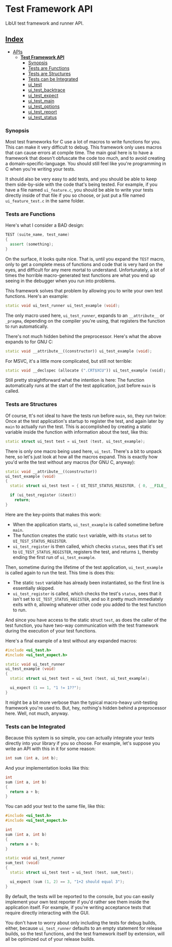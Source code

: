 # Test Framework API

LibUI test framework and runner API.

## [Index](../../README.md)
- [APIs](../README.md)
  - **[Test Framework API](./README.md)**
    - [Synopsis](#synopsis)
    - [Tests are Functions](#tests-are-functions)
    - [Tests are Structures](#tests-are-structures)
    - [Tests can be Integrated](#tests-can-be-integrated)
    - [ui_test](./ui_test.md)
    - [ui_test_backtrace](./ui_test_backtrace.md)
    - [ui_test_expect](./ui_test_expect.md)
    - [ui_test_main](./ui_test_main.md)
    - [ui_test_options](./ui_test_options.md)
    - [ui_test_report](./ui_test_report.md)
    - [ui_test_status](./ui_test_status.md)

### Synopsis

Most test frameworks for C use a lot of macros to write functions for you. This can make it very difficult to debug.
This framework only uses macros that can cause errors at compile time. The main goal here is to have a framework
that doesn't obfuscate the code too much, and to avoid creating a domain-specific-language. You should still feel
like you're programming in C when you're writing your tests.

It should also be very easy to add tests, and you should be able to keep them side-by-side with the code that's
being tested. For example, if you have a file named `ui_feature.c`, you should be able to write your tests directly
inside of that file if you so choose, or just put a file named `ui_feature_test.c` in the same folder.

### Tests are Functions

Here's what I consider a BAD design:

```c++
TEST (suite_name, test_name)
{
  assert (something);
}
```

On the surface, it looks quite nice. That is, until you expand the `TEST` macro, only to get a complete mess of
functions and code that is very hard on the eyes, and difficult for any mere mortal to understand. Unfortunately, a
lot of times the horrible macro-generated test functions are what you end up seeing in the debugger when you run
into problems.

This framework solves that problem by allowing you to write your own test functions. Here's an example:

```c++
static void ui_test_runner ui_test_example (void);
```

The only macro used here, `ui_test_runner`, expands to an `__attribute__` or `_pragma`, depending on the compiler
you're using, that registers the function to run automatically.

There's not much hidden behind the preprocessor. Here's what the above expands to for GNU C:

```c++
static void __attribute__((constructor)) ui_test_example (void);
```

For MSVC, it's a little more complicated, but still not terrible:

```c++
static void __declspec (allocate (".CRT$XCU")) ui_test_example (void);
```

Still pretty straightforward what the intention is here: The function automatically runs at the start of the
test application, just before `main` is called.

### Tests are Structures

Of course, tt's not ideal to have the tests run before `main`, so, they run twice: Once at the test application's
startup to register the test, and again later by `main` to actually run the test. This is accomplished by creating a
static variable inside the function with information about the test, like this:

```c++
static struct ui_test test = ui_test (test, ui_test_example);
```

There is only one macro being used here, `ui_test`. There's a bit to unpack here, so let's just look at how all the
macros expand. This is exactly how you'd write the test without any macros (for GNU C, anyway):

```c++
static void __attribute__((constructor))
ui_test_example (void)
{
  static struct ui_test test = { UI_TEST_STATUS_REGISTER, { 0, __FILE__, __LINE__ }, 0 };

  if (ui_test_register (&test))
    return;
}
```

Here are the key-points that makes this work:

- When the application starts, `ui_test_example` is called sometime before `main`.
- The function creates the static `test` variable, with its `status` set to `UI_TEST_STATUS_REGISTER`.
- `ui_test_register` is then called, which checks `status`, sees that it's set to `UI_TEST_STATUS_REGISTER`,
  registers the test, and returns `1`, thereby ending the first run of `ui_test_example`.

Then, sometime during the lifetime of the test application, `ui_test_example` is called again to run the test. This
time is does this:

- The static `test` variable has already been instantiated, so the first line is essentially skipped.
- `ui_test_register` is called, which checks the test's `status`, sees that it isn't set to `UI_TEST_STATUS_REGISTER`,
  and so it pretty much immediately exits with `0`, allowing whatever other code you added to the test function to run.

And since you have access to the static struct `test`, as does the caller of the test function, you have two-way
communication with the test framework during the execution of your test functions.

Here's a final example of a test without any expanded macros:

```c++
#include <ui_test.h>
#include <ui_test_expect.h>

static void ui_test_runner
ui_test_example (void)
{
  static struct ui_test test = ui_test (test, ui_test_example);

  ui_expect (1 == 1, "1 != 1??");
}
```

It might be a bit more verbose than the typical macro-heavy unit-testing framework you're used to. But, hey,
nothing's hidden behind a preprocessor here. Well, not much, anyway.

### Tests can be Integrated

Because this system is so simple, you can actually integrate your tests directly into your library if you so choose.
For example, let's suppose you write an API with this in it for some reason:

```c++
int sum (int a, int b);
```

And your implementation looks like this:

```c++
int
sum (int a, int b)
{
  return a + b;
}
```

You can add your test to the same file, like this:

```c++
#include <ui_test.h>
#include <ui_test_expect.h>

int
sum (int a, int b)
{
  return a + b;
}

static void ui_test_runner
sum_test (void)
{
  static struct ui_test test = ui_test (test, sum_test);

  ui_expect (sum (1, 2) == 3, "1+2 should equal 3");
}
```

By default, the tests will be reported to the console, but you can easily implement your own test reporter if
you'd rather see them inside the application itself. For example, if you're writing acceptance tests that require
directly interacting with the GUI.

You don't have to worry about only including the tests for debug builds, either, because `ui_test_runner` defaults
to an empty statement for release builds, so the test functions, and the test framework itself by extension, will
all be optimized out of your release builds.
